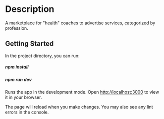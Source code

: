 # Description

A marketplace for "health" coaches to advertise services, categorized by profession.

## Getting Started

In the project directory, you can run:

##### npm install

##### npm run dev

Runs the app in the development mode.
Open [http://localhost:3000](http://localhost:3000) to view it in your browser.

The page will reload when you make changes.
You may also see any lint errors in the console.
